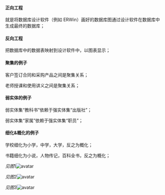 #### 正向工程 

就是将数据库设计软件（例如 ERWin）画好的数据库图通过设计软件在数据库中生成最终的数据库；

#### 反向工程

把数据库中的数据表映射到设计软件中，以图表显示；



#### 聚集的例子

客户签订合同和采购产品之间是聚集关系；

老师授课和使用讲义之间是聚集关系；

#### 弱实体的例子

弱实体集“教科书”依赖于强实体集“出版社”；

弱实体集“家属”依赖于强实体集“职员”；

#### 细化&概化的例子

学校细化为小学，中学，大学，反之为概化；

书籍细化为小说，人物传记，百科全书，反之为概化；

*见图*1![avatar](https://github.com/Mengrou0628/databasewmr/blob/master/devoirs02/%E5%9B%BE1.jpg)

*见图2*![avatar](https://github.com/Mengrou0628/databasewmr/blob/master/img/%E5%9B%BE2.2.jpg)

*见图3*![avatar](https://github.com/Mengrou0628/databasewmr/blob/master/img/%E5%9B%BE2.3.png)

